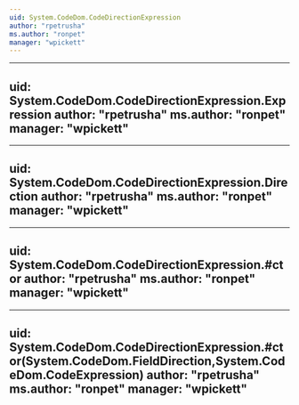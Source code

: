 ```yaml
---
uid: System.CodeDom.CodeDirectionExpression
author: "rpetrusha"
ms.author: "ronpet"
manager: "wpickett"
---
```


---
uid: System.CodeDom.CodeDirectionExpression.Expression
author: "rpetrusha"
ms.author: "ronpet"
manager: "wpickett"
---

---
uid: System.CodeDom.CodeDirectionExpression.Direction
author: "rpetrusha"
ms.author: "ronpet"
manager: "wpickett"
---

---
uid: System.CodeDom.CodeDirectionExpression.#ctor
author: "rpetrusha"
ms.author: "ronpet"
manager: "wpickett"
---

---
uid: System.CodeDom.CodeDirectionExpression.#ctor(System.CodeDom.FieldDirection,System.CodeDom.CodeExpression)
author: "rpetrusha"
ms.author: "ronpet"
manager: "wpickett"
---
